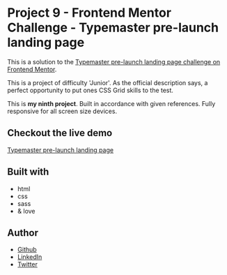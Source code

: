 # Project 9 - Frontend Mentor Challenge - Typemaster pre-launch landing page

This is a solution to the [Typemaster pre-launch landing page challenge on Frontend Mentor](https://www.frontendmentor.io/challenges/typemaster-prelaunch-landing-page-J6-Yj5J-X).

This is a project of difficulty 'Junior'. As the official description says, a perfect opportunity to put ones CSS Grid skills to the test.

This is **my ninth project**. Built in accordance with given references. Fully responsive for all screen size devices.

## Checkout the live demo

[Typemaster pre-launch landing page](https://peac-h.github.io/9_Typemaster-Landing-Page/)

## Built with

- html
- css
- sass
- & love

## Author

- [Github](https://github.com/Peac-h)
- [LinkedIn](https://www.linkedin.com/in/tamta-lomidze-b336b9266/)
- [Twitter](https://twitter.com/p6eac_h)
